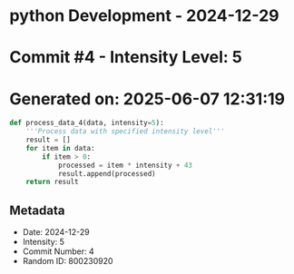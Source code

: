 ﻿# python Development - 2024-12-29
# Commit #4 - Intensity Level: 5
# Generated on: 2025-06-07 12:31:19
```python
def process_data_4(data, intensity=5):
    '''Process data with specified intensity level'''
    result = []
    for item in data:
        if item > 0:
            processed = item * intensity + 43
            result.append(processed)
    return result
```
## Metadata
- Date: 2024-12-29
- Intensity: 5
- Commit Number: 4
- Random ID: 800230920

